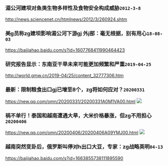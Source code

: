 ### 湄公河建坝对鱼类生物多样性及食物安全构成威胁`2012-3-8`
http://news.sciencenet.cn/htmlnews/2012/3/260924.shtm

### 美g员称zg建坝影响湄公河下游gj 外j部：毫无根据，别有用心`18-08-03`
https://baijiahao.baidu.com/s?id=1607768411990464423

### 研究报告显示：东南亚干旱未来可能更加频繁和严重`2019-04-25`
http://world.gmw.cn/2019-04/25/content_32777306.htm

### 最新：限制粮食出口gj已增至8个，zg将如何应对？`20200331`
https://new.qq.com/omn/20200331/20200331A0M1VA00.html
![](https://inews.gtimg.com/newsapp_bt/0/11516378667/1000)

### 祸不单行！泰国和越南遭遇大旱，大米价格暴涨，但zg不用担心`20200406`
https://new.qq.com/omn/20200406/20200406A09YMJ00.html
![](https://inews.gtimg.com/newsapp_bt/0/11544625330/1000)

### 越南突然变卦后，俄罗斯叫停对h出口大豆，专家：zg战略英明`04-13`
https://baijiahao.baidu.com/s?id=1663855738111895590
